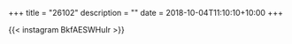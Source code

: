 +++
title       = "26102"
description = ""
date        = 2018-10-04T11:10:10+10:00
+++

{{< instagram BkfAESWHuIr >}}
